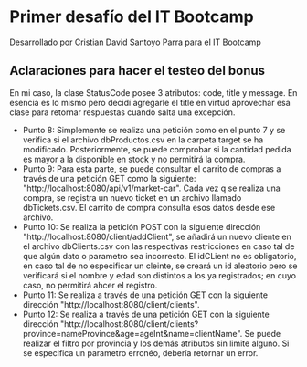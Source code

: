# Primer desafío del IT Bootcamp

Desarrollado por Cristian David Santoyo Parra para el IT Bootcamp

## Aclaraciones para hacer el testeo del bonus

En mi caso, la clase StatusCode posee 3 atributos: code, title y message. En esencia es lo mismo pero decidí agregarle el title en virtud aprovechar esa clase para retornar respuestas cuando salta una excepción.
- Punto 8: Simplemente se realiza una petición como en el punto 7 y se verifica si el archivo dbProductos.csv en la carpeta target se ha modificado. Posteriormente, se puede comprobar si la cantidad pedida es mayor a la disponible en stock y no permitirá la compra.
- Punto 9: Para esta parte, se puede consultar el carrito de compras a través de una petición GET como la siguiente: "http://localhost:8080/api/v1/market-car". Cada vez q se realiza una compra, se registra un nuevo ticket en un archivo llamado dbTickets.csv. El carrito de compra consulta esos datos desde ese archivo.
- Punto 10: Se realiza la petición POST con la siguiente dirección "http://localhost:8080/client/addClient", se añadirá un nuevo cliente en el archivo dbClients.csv con las respectivas restricciones en caso tal de que algún dato o parametro sea incorrecto. El idCLient no es obligatorio, en caso tal de no especificar un cleinte, se creará un id aleatorio pero se verificará si el nombre y edad son distintos a los ya registrados; en cuyo caso, no permitirá ahcer el registro.
- Punto 11: Se realiza a través de una petición GET con la siguiente dirección "http://localhost:8080/client/clients".
- Punto 12: Se realiza a través de una petición GET con la siguiente dirección "http://localhost:8080/client/clients?province=nameProvince&age=ageInt&name=clientName". Se puede realizar el filtro por provincia  y los demás atributos sin limite alguno. Si se especifica un parametro erronéo, debería retornar un error.